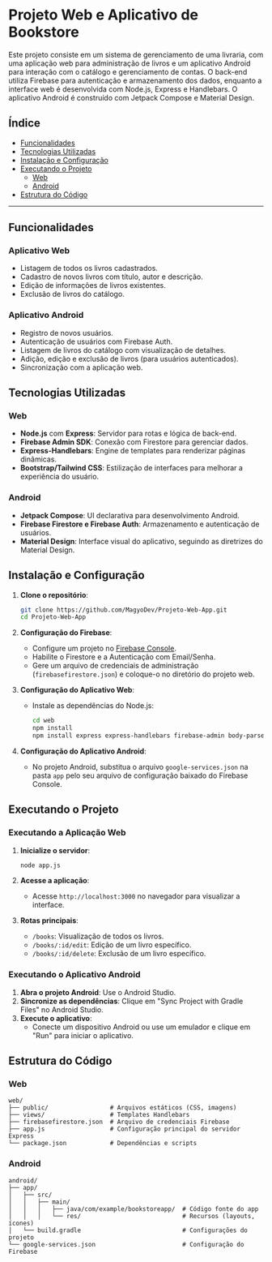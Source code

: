 # Projeto Web e Aplicativo de Bookstore

Este projeto consiste em um sistema de gerenciamento de uma livraria, com uma aplicação web para administração de livros e um aplicativo Android para interação com o catálogo e gerenciamento de contas. O back-end utiliza Firebase para autenticação e armazenamento dos dados, enquanto a interface web é desenvolvida com Node.js, Express e Handlebars. O aplicativo Android é construído com Jetpack Compose e Material Design.

## Índice

- [Funcionalidades](#funcionalidades)
- [Tecnologias Utilizadas](#tecnologias-utilizadas)
- [Instalação e Configuração](#instalação-e-configuração)
- [Executando o Projeto](#executando-o-projeto)
  - [Web](#executando-a-aplicação-web)
  - [Android](#executando-o-aplicativo-android)
- [Estrutura do Código](#estrutura-do-código)

---

## Funcionalidades

### Aplicativo Web
- Listagem de todos os livros cadastrados.
- Cadastro de novos livros com título, autor e descrição.
- Edição de informações de livros existentes.
- Exclusão de livros do catálogo.
  
### Aplicativo Android
- Registro de novos usuários.
- Autenticação de usuários com Firebase Auth.
- Listagem de livros do catálogo com visualização de detalhes.
- Adição, edição e exclusão de livros (para usuários autenticados).
- Sincronização com a aplicação web.

## Tecnologias Utilizadas

### Web
- **Node.js** com **Express**: Servidor para rotas e lógica de back-end.
- **Firebase Admin SDK**: Conexão com Firestore para gerenciar dados.
- **Express-Handlebars**: Engine de templates para renderizar páginas dinâmicas.
- **Bootstrap/Tailwind CSS**: Estilização de interfaces para melhorar a experiência do usuário.

### Android
- **Jetpack Compose**: UI declarativa para desenvolvimento Android.
- **Firebase Firestore e Firebase Auth**: Armazenamento e autenticação de usuários.
- **Material Design**: Interface visual do aplicativo, seguindo as diretrizes do Material Design.

## Instalação e Configuração

1. **Clone o repositório**:
   ```bash
   git clone https://github.com/MagyoDev/Projeto-Web-App.git
   cd Projeto-Web-App
   ```

2. **Configuração do Firebase**:
   - Configure um projeto no [Firebase Console](https://console.firebase.google.com/).
   - Habilite o Firestore e a Autenticação com Email/Senha.
   - Gere um arquivo de credenciais de administração (`firebasefirestore.json`) e coloque-o no diretório do projeto web.

3. **Configuração do Aplicativo Web**:
   - Instale as dependências do Node.js:
     ```bash
     cd web
     npm install
     npm install express express-handlebars firebase-admin body-parser path
     ```

4. **Configuração do Aplicativo Android**:
   - No projeto Android, substitua o arquivo `google-services.json` na pasta `app` pelo seu arquivo de configuração baixado do Firebase Console.

## Executando o Projeto

### Executando a Aplicação Web

1. **Inicialize o servidor**:
   ```bash
   node app.js
   ```
   
2. **Acesse a aplicação**:
   - Acesse `http://localhost:3000` no navegador para visualizar a interface.

3. **Rotas principais**:
   - `/books`: Visualização de todos os livros.
   - `/books/:id/edit`: Edição de um livro específico.
   - `/books/:id/delete`: Exclusão de um livro específico.

### Executando o Aplicativo Android

1. **Abra o projeto Android**: Use o Android Studio.
2. **Sincronize as dependências**: Clique em "Sync Project with Gradle Files" no Android Studio.
3. **Execute o aplicativo**:
   - Conecte um dispositivo Android ou use um emulador e clique em "Run" para iniciar o aplicativo.

## Estrutura do Código

### Web

```plaintext
web/
├── public/                 # Arquivos estáticos (CSS, imagens)
├── views/                  # Templates Handlebars
├── firebasefirestore.json  # Arquivo de credenciais Firebase
├── app.js                  # Configuração principal do servidor Express
└── package.json            # Dependências e scripts
```

### Android

```plaintext
android/
├── app/
│   ├── src/
│   │   ├── main/
│   │   │   ├── java/com/example/bookstoreapp/  # Código fonte do app
│   │   │   └── res/                            # Recursos (layouts, ícones)
│   └── build.gradle                            # Configurações do projeto
└── google-services.json                        # Configuração do Firebase
```

